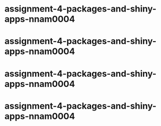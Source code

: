 # assignment-4-packages-and-shiny-apps-nnam0004
# assignment-4-packages-and-shiny-apps-nnam0004
# assignment-4-packages-and-shiny-apps-nnam0004
# assignment-4-packages-and-shiny-apps-nnam0004

